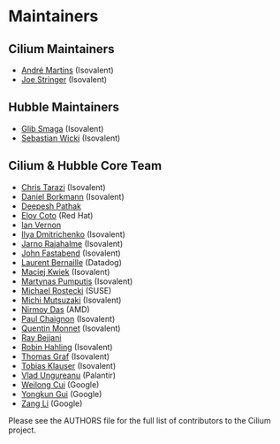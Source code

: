 # Maintainers

## Cilium Maintainers

 * [André Martins] (Isovalent)
 * [Joe Stringer] (Isovalent)

## Hubble Maintainers

 * [Glib Smaga] (Isovalent)
 * [Sebastian Wicki] (Isovalent)

## Cilium & Hubble Core Team

 * [Chris Tarazi] (Isovalent)
 * [Daniel Borkmann] (Isovalent)
 * [Deepesh Pathak]
 * [Eloy Coto] (Red Hat)
 * [Ian Vernon]
 * [Ilya Dmitrichenko] (Isovalent)
 * [Jarno Rajahalme] (Isovalent)
 * [John Fastabend] (Isovalent)
 * [Laurent Bernaille] (Datadog)
 * [Maciej Kwiek] (Isovalent)
 * [Martynas Pumputis] (Isovalent)
 * [Michael Rostecki] (SUSE)
 * [Michi Mutsuzaki] (Isovalent)
 * [Nirmoy Das] (AMD)
 * [Paul Chaignon] (Isovalent)
 * [Quentin Monnet] (Isovalent)
 * [Ray Bejjani]
 * [Robin Hahling] (Isovalent)
 * [Thomas Graf] (Isovalent)
 * [Tobias Klauser] (Isovalent)
 * [Vlad Ungureanu] (Palantir)
 * [Weilong Cui] (Google)
 * [Yongkun Gui] (Google)
 * [Zang Li] (Google)

Please see the AUTHORS file for the full list of contributors to the Cilium
project.

[André Martins]: https://github.com/aanm
[Chris Tarazi]: https://github.com/christarazi
[Daniel Borkmann]: https://github.com/borkmann
[Deepesh Pathak]: https://github.com/fristonio
[Eloy Coto]: https://github.com/eloycoto
[Glib Smaga]: https://github.com/glibsm
[Ian Vernon]: https://github.com/ianvernon
[Ilya Dmitrichenko]: https://github.com/errordeveloper
[Jarno Rajahalme]: https://github.com/jrajahalme
[Joe Stringer]: https://github.com/joestringer
[John Fastabend]: https://github.com/jrfastab
[Laurent Bernaille]: https://github.com/lbernail
[Maciej Kwiek]: https://github.com/nebril
[Martynas Pumputis]: https://github.com/brb
[Michael Rostecki]: https://github.com/mrostecki
[Michi Mutsuzaki]: https://github.com/michi-covalent
[Nirmoy Das]: https://github.com/nirmoy
[Paul Chaignon]: https://github.com/pchaigno
[Quentin Monnet]: https://github.com/qmonnet
[Ray Bejjani]: https://github.com/raybejjani
[Robin Hahling]: https://github.com/rolinh
[Sebastian Wicki]: https://github.com/gandro
[Thomas Graf]: https://github.com/tgraf
[Tobias Klauser]: https://github.com/tklauser
[Vlad Ungureanu]: https://github.com/ungureanuvladvictor
[Weilong Cui]: https://github.com/Weil0ng
[Yongkun Gui]: https://github.com/anfernee
[Zang Li]: https://github.com/lzang
